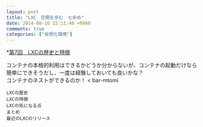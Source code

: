```yaml
---
layout: post
title: "LXC　空間を歩む　七歩め"
date: 2014-08-16 15:11:48 +0900
comments: true
categories: ["仮想化環境"]
---
```


*[第7回　LXCの歴史と特徴](http://gihyo.jp/admin/serial/01/linux_containers/0007)

コンテナの本格的利用はできるかどうか分からないが、コンテナの起動だけなら簡単にできそうだし、一度は経験しておいても良いかな？   
コンテナのネストができるのか！  < bar-mtomi

>
    LXCの歴史
    LXCの特徴
    LXCの気になる点
    まとめ
    最近のLXCのリリース
